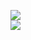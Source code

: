 [![](https://img.shields.io/badge/Made%20With-Github%20Spray-lightgrey.svg?style=for-the-badge&logo=github)](https://github.com/Annihil/github-spray#16220)  
[![](https://i.imgur.com/2DrTn0Z.gif)](https://github.com/Annihil/github-spray)